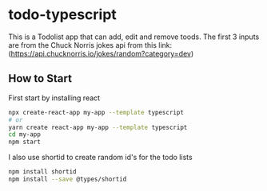 # todo-typescript


This is a Todolist app that can add, edit and remove toods. The first 3 inputs are from the Chuck Norris jokes api from this link: (https://api.chucknorris.io/jokes/random?category=dev)


## How to Start

First start by installing react
```sh
npx create-react-app my-app --template typescript
# or
yarn create react-app my-app --template typescript
cd my-app
npm start
```

I also use shortid to create random id's for the todo lists

```sh
npm install shortid
npm install --save @types/shortid
```
